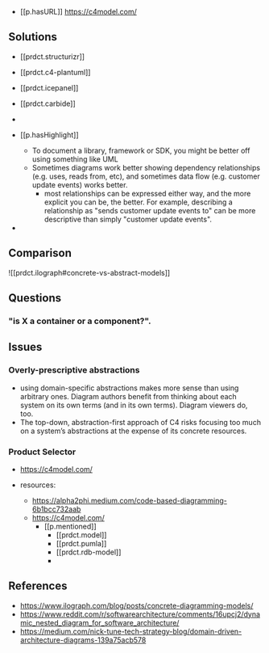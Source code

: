 
- [[p.hasURL]] https://c4model.com/

## Solutions
  - [[prdct.structurizr]]
  - [[prdct.c4-plantuml]]
  - [[prdct.icepanel]]
  - [[prdct.carbide]]
  - 

- [[p.hasHighlight]]
  -  To document a library, framework or SDK, you might be better off using something like UML
  -  Sometimes diagrams work better showing dependency relationships (e.g. uses, reads from, etc), and sometimes data flow (e.g. customer update events) works better.
     -  most relationships can be expressed either way, and the more explicit you can be, the better. For example, describing a relationship as "sends customer update events to" can be more descriptive than simply "customer update events". 
-  

## Comparison

![[prdct.ilograph#concrete-vs-abstract-models]]

## Questions 

### "is X a container or a component?".

## Issues

### Overly-prescriptive abstractions

- using domain-specific abstractions makes more sense than using arbitrary ones. Diagram authors benefit from thinking about each system on its own terms (and in its own terms). Diagram viewers do, too.
- The top-down, abstraction-first approach of C4 risks focusing too much on a system’s abstractions at the expense of its concrete resources.


### Product Selector

- https://c4model.com/ 

- resources: 
  - https://alpha2phi.medium.com/code-based-diagramming-6b1bcc732aab
  - https://c4model.com/
    - [[p.mentioned]]
      - [[prdct.model]]
      - [[prdct.pumla]]
      - [[prdct.rdb-model]]
      - 

## References

- https://www.ilograph.com/blog/posts/concrete-diagramming-models/
- https://www.reddit.com/r/softwarearchitecture/comments/16upcj2/dynamic_nested_diagram_for_software_architecture/
- https://medium.com/nick-tune-tech-strategy-blog/domain-driven-architecture-diagrams-139a75acb578